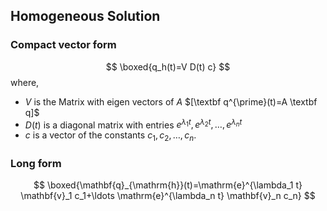   
## Homogeneous Solution 
### Compact vector form 

$$
\boxed{q_h(t)=V D(t) c}
$$
where,
- $V$ is the Matrix with eigen vectors of $A$ $[\textbf q^{\prime}(t)=A \textbf q]$
- $D(t)$ is a diagonal matrix with entries $e^{\lambda_1 t}, e^{\lambda_2 t}, \ldots, e^{\lambda_n t}$
- $c$ is a vector of the constants $c_1, c_2, \ldots, c_n$.
### Long form 

$$
\boxed{\mathbf{q}_{\mathrm{h}}(t)=\mathrm{e}^{\lambda_1 t} \mathbf{v}_1 c_1+\ldots \mathrm{e}^{\lambda_n t} \mathbf{v}_n c_n}
$$







